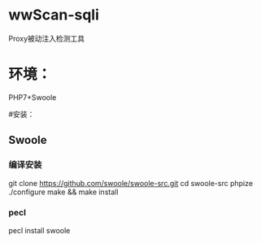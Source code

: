 # wwScan-sqli
Proxy被动注入检测工具

# 环境：
  PHP7+Swoole
  
#安装：

## Swoole

### 编译安装
  git clone https://github.com/swoole/swoole-src.git
  cd swoole-src
  phpize
  ./configure
  make && make install

### pecl
  pecl install swoole
  

  
  
  
  
  
